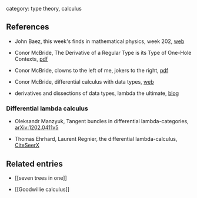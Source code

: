 category: type theory, calculus

## References

* John Baez, this week's finds in mathematical physics, week 202, [web](http://math.ucr.edu/home/baez/week202.html)

* Conor McBride, The Derivative of a Regular Type is its Type of One-Hole Contexts, [pdf](http://strictlypositive.org/diff.pdf)

* Conor McBride, clowns to the left of me, jokers to the right, [pdf](http://strictlypositive.org/CJ.pdf)

* Conor McBride, differential calculus with data types, [web](http://strictlypositive.org/calculus/)

* derivatives and dissections of data types, lambda the ultimate, [blog](http://lambda-the-ultimate.org/node/1957)

### Differential lambda calculus

* Oleksandr Manzyuk, Tangent bundles in differential lambda-categories, [arXiv:1202.0411v5](http://arxiv.org/abs/1202.0411)

* Thomas Ehrhard, Laurent Regnier, the differential lambda-calculus, [CiteSeerX](http://citeseerx.ist.psu.edu/viewdoc/summary?doi=10.1.1.8.3283)

## Related entries

* [[seven trees in one]]

* [[Goodwillie calculus]]